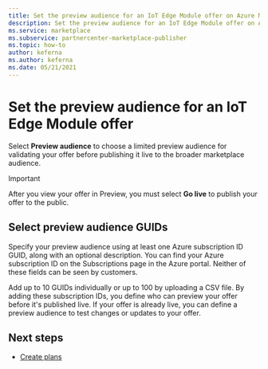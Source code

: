 ```yaml
---
title: Set the preview audience for an IoT Edge Module offer on Azure Marketplace
description: Set the preview audience for an IoT Edge Module offer on Azure Marketplace.
ms.service: marketplace 
ms.subservice: partnercenter-marketplace-publisher
ms.topic: how-to
author: keferna
ms.author: keferna
ms.date: 05/21/2021
---
```


# Set the preview audience for an IoT Edge Module offer

Select **Preview audience** to choose a limited preview audience for validating your offer before publishing it live to the broader marketplace audience.

> [!IMPORTANT]
> After you view your offer in Preview, you must select **Go live** to publish your offer to the public.

## Select preview audience GUIDs

Specify your preview audience using at least one Azure subscription ID GUID, along with an optional description. You can find your Azure subscription ID on the Subscriptions page in the Azure portal. Neither of these fields can be seen by customers.

Add up to 10 GUIDs individually or up to 100 by uploading a CSV file. By adding these subscription IDs, you define who can preview your offer before it's published live. If your offer is already live, you can define a preview audience to test changes or updates to your offer.

## Next steps

- [Create plans](iot-edge-plan-overview.md)
